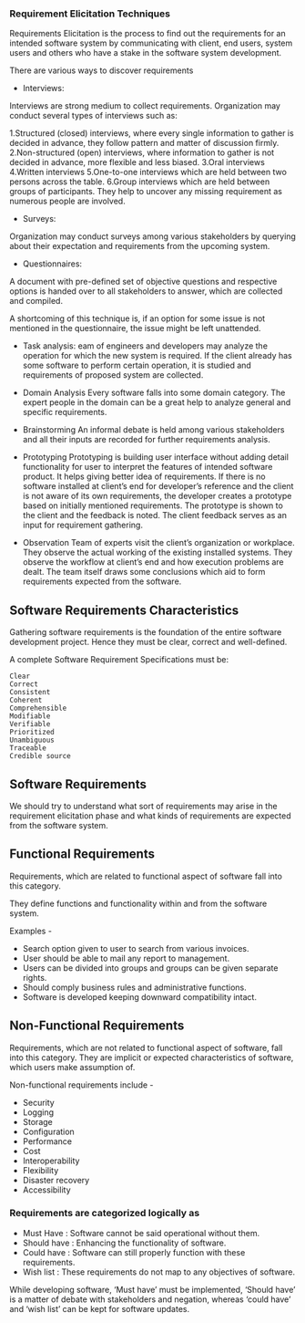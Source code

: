 ### Requirement Elicitation Techniques

Requirements Elicitation is the process to find out the requirements for an intended software system by communicating with client, end users, system users and others who have a stake in the software system development.

There are various ways to discover requirements

- Interviews:

Interviews are strong medium to collect requirements. 
Organization may conduct several types of interviews such as:

1.Structured (closed) interviews, where every single information to gather is decided in advance, they follow pattern and matter of discussion firmly.
2.Non-structured (open) interviews, where information to gather is not decided in advance, more flexible and less biased.
3.Oral interviews
4.Written interviews
5.One-to-one interviews which are held between two persons across the table.
6.Group interviews which are held between groups of participants. They help to uncover any missing requirement as numerous people are involved.


- Surveys:

Organization may conduct surveys among various stakeholders by querying about their expectation and requirements from the upcoming system.

- Questionnaires:

A document with pre-defined set of objective questions and respective options is handed over to all stakeholders to answer, which are collected and compiled.

A shortcoming of this technique is, if an option for some issue is not mentioned in the questionnaire, the issue might be left unattended.

- Task analysis:
eam of engineers and developers may analyze the operation for which the new system is required. If the client already has some software to perform certain operation, it is studied and requirements of proposed system are collected.

- Domain Analysis
Every software falls into some domain category. The expert people in the domain can be a great help to analyze general and specific requirements.

- Brainstorming
An informal debate is held among various stakeholders and all their inputs are recorded for further requirements analysis.

- Prototyping
Prototyping is building user interface without adding detail functionality for user to interpret the features of intended software product. It helps giving better idea of requirements. If there is no software installed at client’s end for developer’s reference and the client is not aware of its own requirements, the developer creates a prototype based on initially mentioned requirements. The prototype is shown to the client and the feedback is noted. The client feedback serves as an input for requirement gathering.

- Observation
Team of experts visit the client’s organization or workplace. They observe the actual working of the existing installed systems. They observe the workflow at client’s end and how execution problems are dealt. The team itself draws some conclusions which aid to form requirements expected from the software.


## Software Requirements Characteristics

Gathering software requirements is the foundation of the entire software development project. Hence they must be clear, correct and well-defined.

A complete Software Requirement Specifications must be:

	Clear
	Correct
	Consistent
	Coherent
	Comprehensible
	Modifiable
	Verifiable
	Prioritized
	Unambiguous
	Traceable
	Credible source

## Software Requirements
We should try to understand what sort of requirements may arise in the requirement elicitation phase and what kinds of requirements are expected from the software system.

## Functional Requirements
Requirements, which are related to functional aspect of software fall into this category.

They define functions and functionality within and from the software system.

Examples -
- Search option given to user to search from various invoices.
- User should be able to mail any report to management.
- Users can be divided into groups and groups can be given separate rights.
- Should comply business rules and administrative functions.
- Software is developed keeping downward compatibility intact.

## Non-Functional Requirements
Requirements, which are not related to functional aspect of software, fall into this category. They are implicit or expected characteristics of software, which users make assumption of.

Non-functional requirements include -

- Security
- Logging
- Storage
- Configuration
- Performance
- Cost
- Interoperability
- Flexibility
- Disaster recovery
- Accessibility

### Requirements are categorized logically as

- Must Have : Software cannot be said operational without them.
- Should have : Enhancing the functionality of software.
- Could have : Software can still properly function with these requirements.
- Wish list : These requirements do not map to any objectives of software.

While developing software, ‘Must have’ must be implemented, ‘Should have’ is a matter of debate with stakeholders and negation, whereas ‘could have’ and ‘wish list’ can be kept for software updates.

